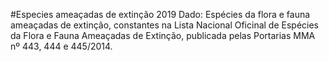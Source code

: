 #Especies  ameaçadas de extinção 2019
Dado:  Espécies da flora e fauna ameaçadas de extinção, constantes na Lista Nacional Oficinal de Espécies da Flora e Fauna Ameaçadas de Extinção, publicada pelas Portarias MMA nº 443, 444 e 445/2014.
